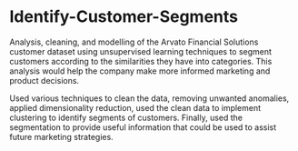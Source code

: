  # Identify-Customer-Segments

Analysis, cleaning, and modelling of the Arvato Financial Solutions customer dataset using unsupervised learning techniques to segment customers according to the similarities they have into categories.
This analysis would help the company make more informed marketing and product decisions.

Used various techniques to clean the data, removing unwanted anomalies, applied dimensionality reduction, used the clean data to implement clustering to identify segments of customers. Finally, used the segmentation to provide useful information that could be used to assist future marketing strategies.
